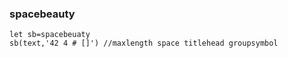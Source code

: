 ### spacebeauty
~~~
let sb=spacebeuaty
sb(text,'42 4 # []') //maxlength space titlehead groupsymbol
~~~
